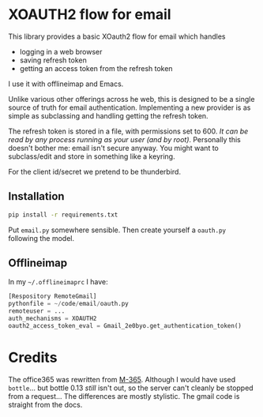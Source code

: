 # XOAUTH2 flow for email

This library provides a basic XOauth2 flow for email which handles

- logging in a web browser
- saving refresh token
- getting an access token from the refresh token

I use it with offlineimap and Emacs.

Unlike various other offerings across he web, this is designed to be a single
source of truth for email authentication. Implementing a new provider is as
simple as subclassing and handling getting the refresh token.

The refresh token is stored in a file, with permissions set to 600.  *It can be
read by any process running as your user (and by root)*.  Personally this
doesn't bother me: email isn't secure anyway.  You might want to subclass/edit
and store in something like a keyring.

For the client id/secret we pretend to be thunderbird.

## Installation

```bash
pip install -r requirements.txt
```
Put `email.py` somewhere sensible.  Then create yourself a `oauth.py` following
the model.

## Offlineimap

In my `~/.offlineimaprc` I have:

```python
[Respository RemoteGmail]
pythonfile = ~/code/email/oauth.py
remoteuser = ...
auth_mechanisms = XOAUTH2
oauth2_access_token_eval = Gmail_2e0byo.get_authentication_token()
```

# Credits
The office365 was rewritten from [M-365](https://github.com/UvA-FNWI/M365-IMAP).
Although I would have used `bottle`... but bottle 0.13 *still* isn't out, so the
server can't cleanly be stopped from a request... The differences are mostly
stylistic. The gmail code is straight from the docs.
